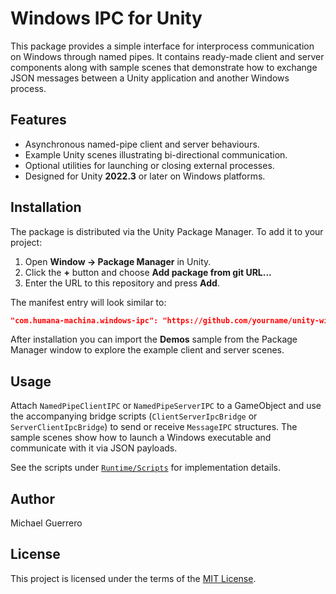 # Windows IPC for Unity

This package provides a simple interface for interprocess communication on Windows through named pipes. It contains ready-made client and server components along with sample scenes that demonstrate how to exchange JSON messages between a Unity application and another Windows process.

## Features

- Asynchronous named-pipe client and server behaviours.
- Example Unity scenes illustrating bi-directional communication.
- Optional utilities for launching or closing external processes.
- Designed for Unity **2022.3** or later on Windows platforms.

## Installation

The package is distributed via the Unity Package Manager. To add it to your project:

1. Open **Window → Package Manager** in Unity.
2. Click the **+** button and choose **Add package from git URL...**
3. Enter the URL to this repository and press **Add**.

The manifest entry will look similar to:

```json
"com.humana-machina.windows-ipc": "https://github.com/yourname/unity-windows-ipc.git"
```

After installation you can import the **Demos** sample from the Package Manager window to explore the example client and server scenes.

## Usage

Attach `NamedPipeClientIPC` or `NamedPipeServerIPC` to a GameObject and use the accompanying bridge scripts (`ClientServerIpcBridge` or `ServerClientIpcBridge`) to send or receive `MessageIPC` structures. The sample scenes show how to launch a Windows executable and communicate with it via JSON payloads.

See the scripts under [`Runtime/Scripts`](Runtime/Scripts) for implementation details.

## Author

Michael Guerrero

## License

This project is licensed under the terms of the [MIT License](LICENSE).
